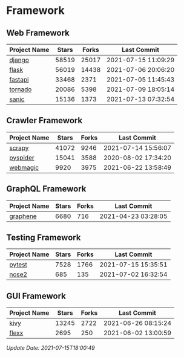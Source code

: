 # Framework

## Web Framework
| Project Name | Stars | Forks | Last Commit |
| ------------ | ----- | ----- | ----------- |
| [django](https://github.com/django/django) | 58519 | 25017 | 2021-07-15 11:09:29 |
| [flask](https://github.com/pallets/flask) | 56019 | 14438 | 2021-07-06 20:06:20 |
| [fastapi](https://github.com/tiangolo/fastapi) | 33468 | 2371 | 2021-07-05 11:45:43 |
| [tornado](https://github.com/tornadoweb/tornado) | 20086 | 5398 | 2021-07-09 18:05:14 |
| [sanic](https://github.com/sanic-org/sanic) | 15136 | 1373 | 2021-07-13 07:32:54 |

## Crawler Framework
| Project Name | Stars | Forks | Last Commit |
| ------------ | ----- | ----- | ----------- |
| [scrapy](https://github.com/scrapy/scrapy) | 41072 | 9246 | 2021-07-14 15:56:07 |
| [pyspider](https://github.com/binux/pyspider) | 15041 | 3588 | 2020-08-02 17:34:20 |
| [webmagic](https://github.com/code4craft/webmagic) | 9920 | 3975 | 2021-06-22 13:58:49 |

## GraphQL Framework
| Project Name | Stars | Forks | Last Commit |
| ------------ | ----- | ----- | ----------- |
| [graphene](https://github.com/graphql-python/graphene) | 6680 | 716 | 2021-04-23 03:28:05 |

## Testing Framework
| Project Name | Stars | Forks | Last Commit |
| ------------ | ----- | ----- | ----------- |
| [pytest](https://github.com/pytest-dev/pytest) | 7528 | 1766 | 2021-07-15 15:35:51 |
| [nose2](https://github.com/nose-devs/nose2) | 685 | 135 | 2021-07-02 16:32:54 |

## GUI Framework
| Project Name | Stars | Forks | Last Commit |
| ------------ | ----- | ----- | ----------- |
| [kivy](https://github.com/kivy/kivy) | 13245 | 2722 | 2021-06-26 08:15:24 |
| [flexx](https://github.com/flexxui/flexx) | 2695 | 250 | 2021-06-02 13:00:59 |

*Update Date: 2021-07-15T18:00:49*